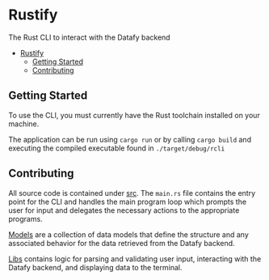 # Rustify

The Rust CLI to interact with the Datafy backend

- [Rustify](#rustify)
  - [Getting Started](#getting-started)
  - [Contributing](#contributing)

## Getting Started

To use the CLI, you must currently have the Rust toolchain installed on your machine.

The application can be run using `cargo run` or by calling `cargo build` and executing
the compiled executable found in `./target/debug/rcli`

## Contributing

All source code is contained under [src](./src). The `main.rs` file contains the
entry point for the CLI and handles the main program loop which prompts the user
for input and delegates the necessary actions to the appropriate programs.

[Models](./src/models) are a collection of data models that define the structure
and any associated behavior for the data retrieved from the Datafy backend.

[Libs](./src/libs) contains logic for parsing and validating user input, interacting
with the Datafy backend, and displaying data to the terminal.
